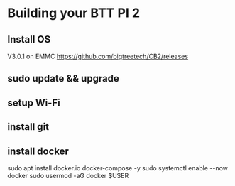 # Building your BTT PI 2

## Install OS

V3.0.1 on EMMC
https://github.com/bigtreetech/CB2/releases

## sudo update && upgrade

## setup Wi-Fi

## install git

## install docker

sudo apt install docker.io docker-compose -y
sudo systemctl enable --now docker
sudo usermod -aG docker $USER